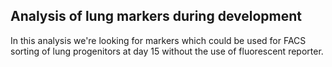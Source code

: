 ## Analysis of lung markers during development

In this analysis we're looking for markers which could be used for FACS sorting of lung progenitors at day 15 without the use of fluorescent reporter.
